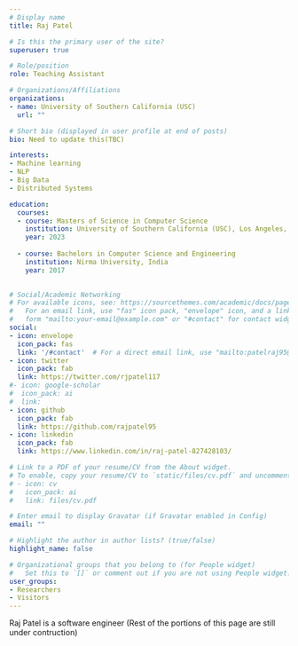 ```yaml
---
# Display name
title: Raj Patel

# Is this the primary user of the site?
superuser: true

# Role/position
role: Teaching Assistant

# Organizations/Affiliations
organizations:
- name: University of Southern California (USC)
  url: ""

# Short bio (displayed in user profile at end of posts)
bio: Need to update this(TBC)

interests:
- Machine learning
- NLP
- Big Data
- Distributed Systems

education:
  courses:
  - course: Masters of Science in Computer Science
    institution: University of Southern California (USC), Los Angeles, USA
    year: 2023
   
  - course: Bachelors in Computer Science and Engineering
    institution: Nirma University, India
    year: 2017
  

# Social/Academic Networking
# For available icons, see: https://sourcethemes.com/academic/docs/page-builder/#icons
#   For an email link, use "fas" icon pack, "envelope" icon, and a link in the
#   form "mailto:your-email@example.com" or "#contact" for contact widget.
social:
- icon: envelope
  icon_pack: fas
  link: '/#contact'  # For a direct email link, use "mailto:patelraj95@gmail.com".
- icon: twitter
  icon_pack: fab
  link: https://twitter.com/rjpatel117
#- icon: google-scholar
#  icon_pack: ai
#  link: 
- icon: github
  icon_pack: fab
  link: https://github.com/rajpatel95
- icon: linkedin
  icon_pack: fab
  link: https://www.linkedin.com/in/raj-patel-827428103/

# Link to a PDF of your resume/CV from the About widget.
# To enable, copy your resume/CV to `static/files/cv.pdf` and uncomment the lines below.
# - icon: cv
#   icon_pack: ai
#   link: files/cv.pdf

# Enter email to display Gravatar (if Gravatar enabled in Config)
email: ""

# Highlight the author in author lists? (true/false)
highlight_name: false

# Organizational groups that you belong to (for People widget)
#   Set this to `[]` or comment out if you are not using People widget.
user_groups:
- Researchers
- Visitors
---
```


Raj Patel is a software engineer (Rest of the portions of this page are still under contruction)
